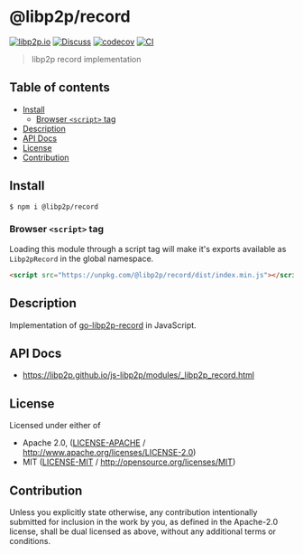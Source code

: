 # @libp2p/record <!-- omit in toc -->

[![libp2p.io](https://img.shields.io/badge/project-libp2p-yellow.svg?style=flat-square)](http://libp2p.io/)
[![Discuss](https://img.shields.io/discourse/https/discuss.libp2p.io/posts.svg?style=flat-square)](https://discuss.libp2p.io)
[![codecov](https://img.shields.io/codecov/c/github/libp2p/js-libp2p.svg?style=flat-square)](https://codecov.io/gh/libp2p/js-libp2p)
[![CI](https://img.shields.io/github/actions/workflow/status/libp2p/js-libp2p/js-test-and-release.yml?branch=master\&style=flat-square)](https://github.com/libp2p/js-libp2p/actions/workflows/js-test-and-release.yml?query=branch%3Amaster)

> libp2p record implementation

## Table of contents <!-- omit in toc -->

- [Install](#install)
  - [Browser `<script>` tag](#browser-script-tag)
- [Description](#description)
- [API Docs](#api-docs)
- [License](#license)
- [Contribution](#contribution)

## Install

```console
$ npm i @libp2p/record
```

### Browser `<script>` tag

Loading this module through a script tag will make it's exports available as `Libp2pRecord` in the global namespace.

```html
<script src="https://unpkg.com/@libp2p/record/dist/index.min.js"></script>
```

## Description

Implementation of [go-libp2p-record](https://github.com/libp2p/go-libp2p-record) in JavaScript.

## API Docs

- <https://libp2p.github.io/js-libp2p/modules/_libp2p_record.html>

## License

Licensed under either of

- Apache 2.0, ([LICENSE-APACHE](LICENSE-APACHE) / <http://www.apache.org/licenses/LICENSE-2.0>)
- MIT ([LICENSE-MIT](LICENSE-MIT) / <http://opensource.org/licenses/MIT>)

## Contribution

Unless you explicitly state otherwise, any contribution intentionally submitted for inclusion in the work by you, as defined in the Apache-2.0 license, shall be dual licensed as above, without any additional terms or conditions.
